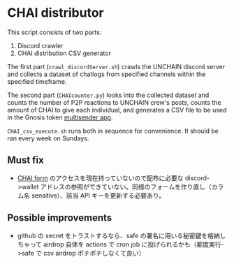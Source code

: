# CHAI distributor

This script consists of two parts:

1. Discord crawler
2. CHAI distribution CSV generator

The first part (`crawl_discordServer.sh`) crawls the UNCHAIN discord server and collects a dataset of chatlogs from specified channels within the specified timeframe.

The second part (`CHAIcounter.py`) looks into the collected dataset and counts the number of P2P reactions to UNCHAIN crew's posts, counts the amount of CHAI to give each individual, and generates a CSV file to be used in the Gnosis token [multisender app](https://github.com/bh2smith/safe-airdrop).

`CHAI_csv_execute.sh` runs both in sequence for convenience. It should be ran every week on Sundays.

## Must fix

- [CHAI form](https://airtable.com/shrlc6B8wfHBiZmYV) のアクセスを現在持っていないので配布に必要な discord->wallet アドレスの参照ができていない。同様のフォームを作り直し（カラム名 sensitive）、該当 API キーを更新する必要あり。

## Possible improvements

- github の secret をトラストするなら、safe の署名に用いる秘密鍵を格納しちゃって airdrop 自体を actions で cron job に投げられるかも（都度実行->safe で csv airdrop ポチポチしなくて良い）

